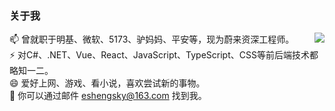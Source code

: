 ### 关于我
<img align="right" src="https://github-readme-stats.vercel.app/api?username=eshengsky&show_icons=true&theme=vue&hide_title=true&count_private=true&hide=contribs&include_all_commits=true&locale=cn&line_height=22" />

📫 曾就职于明基、微软、5173、驴妈妈、平安等，现为蔚来资深工程师。  
⚡ 对C#、.NET、Vue、React、JavaScript、TypeScript、CSS等前后端技术都略知一二。  
😄 爱好上网、游戏、看小说，喜欢尝试新的事物。  
💬 你可以通过邮件 eshengsky@163.com 找到我。

<!--
**eshengsky/eshengsky** is a ✨ _special_ ✨ repository because its `README.md` (this file) appears on your GitHub profile.

Here are some ideas to get you started:

- 🔭 I’m currently working on ...
- 🌱 I’m currently learning ...
- 👯 I’m looking to collaborate on ...
- 🤔 I’m looking for help with ...
- 💬 Ask me about ...
- 📫 How to reach me: ...
- 😄 Pronouns: ...
- ⚡ Fun fact: ...
-->

